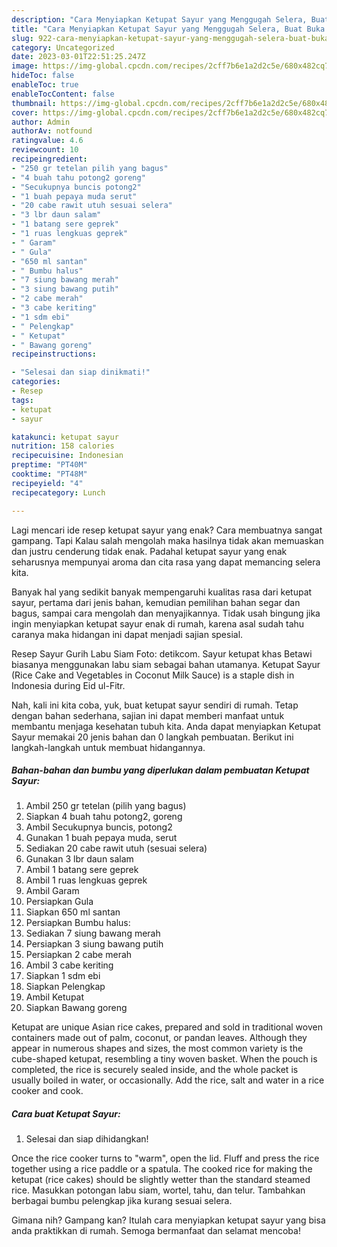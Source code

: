 ```yaml
---
description: "Cara Menyiapkan Ketupat Sayur yang Menggugah Selera, Buat Buka Puasa}"
title: "Cara Menyiapkan Ketupat Sayur yang Menggugah Selera, Buat Buka Puasa}"
slug: 922-cara-menyiapkan-ketupat-sayur-yang-menggugah-selera-buat-buka-puasa
category: Uncategorized
date: 2023-03-01T22:51:25.247Z
image: https://img-global.cpcdn.com/recipes/2cff7b6e1a2d2c5e/680x482cq70/ketupat-sayur-foto-resep-utama.jpg
hideToc: false
enableToc: true
enableTocContent: false
thumbnail: https://img-global.cpcdn.com/recipes/2cff7b6e1a2d2c5e/680x482cq70/ketupat-sayur-foto-resep-utama.jpg
cover: https://img-global.cpcdn.com/recipes/2cff7b6e1a2d2c5e/680x482cq70/ketupat-sayur-foto-resep-utama.jpg
author: Admin
authorAv: notfound
ratingvalue: 4.6
reviewcount: 10
recipeingredient:
- "250 gr tetelan pilih yang bagus"
- "4 buah tahu potong2 goreng"
- "Secukupnya buncis potong2"
- "1 buah pepaya muda serut"
- "20 cabe rawit utuh sesuai selera"
- "3 lbr daun salam"
- "1 batang sere geprek"
- "1 ruas lengkuas geprek"
- " Garam"
- " Gula"
- "650 ml santan"
- " Bumbu halus"
- "7 siung bawang merah"
- "3 siung bawang putih"
- "2 cabe merah"
- "3 cabe keriting"
- "1 sdm ebi"
- " Pelengkap"
- " Ketupat"
- " Bawang goreng"
recipeinstructions:

- "Selesai dan siap dinikmati!"
categories:
- Resep
tags:
- ketupat
- sayur

katakunci: ketupat sayur 
nutrition: 158 calories
recipecuisine: Indonesian
preptime: "PT40M"
cooktime: "PT48M"
recipeyield: "4"
recipecategory: Lunch

---
```



Lagi mencari ide resep ketupat sayur yang enak? Cara membuatnya sangat gampang. Tapi Kalau salah mengolah maka hasilnya tidak akan memuaskan dan justru cenderung tidak enak. Padahal ketupat sayur yang enak seharusnya mempunyai aroma dan cita rasa yang dapat memancing selera kita.


Banyak hal yang sedikit banyak mempengaruhi kualitas rasa dari ketupat sayur, pertama dari jenis bahan, kemudian pemilihan bahan segar dan bagus, sampai cara mengolah dan menyajikannya. Tidak usah bingung jika ingin menyiapkan ketupat sayur enak di rumah, karena asal sudah tahu caranya maka hidangan ini dapat menjadi sajian spesial.

Resep Sayur Gurih Labu Siam Foto: detikcom. Sayur ketupat khas Betawi biasanya menggunakan labu siam sebagai bahan utamanya. Ketupat Sayur (Rice Cake and Vegetables in Coconut Milk Sauce) is a staple dish in Indonesia during Eid ul-Fitr.


Nah, kali ini kita coba, yuk, buat ketupat sayur sendiri di rumah. Tetap dengan bahan sederhana, sajian ini dapat memberi manfaat untuk membantu menjaga kesehatan tubuh kita. Anda dapat menyiapkan Ketupat Sayur memakai 20 jenis bahan dan 0 langkah pembuatan. Berikut ini langkah-langkah untuk membuat hidangannya.

<!--inarticleads1-->

##### Bahan-bahan dan bumbu yang diperlukan dalam pembuatan Ketupat Sayur:

1. Ambil 250 gr tetelan (pilih yang bagus)
1. Siapkan 4 buah tahu potong2, goreng
1. Ambil Secukupnya buncis, potong2
1. Gunakan 1 buah pepaya muda, serut
1. Sediakan 20 cabe rawit utuh (sesuai selera)
1. Gunakan 3 lbr daun salam
1. Ambil 1 batang sere geprek
1. Ambil 1 ruas lengkuas geprek
1. Ambil  Garam
1. Persiapkan  Gula
1. Siapkan 650 ml santan
1. Persiapkan  Bumbu halus:
1. Sediakan 7 siung bawang merah
1. Persiapkan 3 siung bawang putih
1. Persiapkan 2 cabe merah
1. Ambil 3 cabe keriting
1. Siapkan 1 sdm ebi
1. Siapkan  Pelengkap
1. Ambil  Ketupat
1. Siapkan  Bawang goreng


Ketupat are unique Asian rice cakes, prepared and sold in traditional woven containers made out of palm, coconut, or pandan leaves. Although they appear in numerous shapes and sizes, the most common variety is the cube-shaped ketupat, resembling a tiny woven basket. When the pouch is completed, the rice is securely sealed inside, and the whole packet is usually boiled in water, or occasionally. Add the rice, salt and water in a rice cooker and cook. 

<!--inarticleads2-->

##### Cara buat Ketupat Sayur:


1. Selesai dan siap dihidangkan!

Once the rice cooker turns to &#34;warm&#34;, open the lid. Fluff and press the rice together using a rice paddle or a spatula. The cooked rice for making the ketupat (rice cakes) should be slightly wetter than the standard steamed rice. Masukkan potongan labu siam, wortel, tahu, dan telur. Tambahkan berbagai bumbu pelengkap jika kurang sesuai selera. 

Gimana nih? Gampang kan? Itulah cara menyiapkan ketupat sayur yang bisa anda praktikkan di rumah. Semoga bermanfaat dan selamat mencoba!
